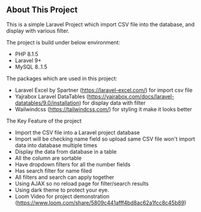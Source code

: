 
## About This Project

This is a simple Laravel Project which import CSV file into the database, and display with various filter.

The project is build under below environment:

- PHP 8.1.5
- Laravel 9+
- MySQL 8..1.5

The packages which are used in this project:

- Laravel Excel by Spartner (https://laravel-excel.com/) for import csv file
- Yajrabox Laravel DataTables (https://yajrabox.com/docs/laravel-datatables/9.0/installation) for display data with filter
- Wailwindcss (https://tailwindcss.com/) for styling it make it looks better

The Key Feature of the project

- Import the CSV file into a Laravel project database
- Import will be checking name field so upload same CSV file won't import data into database multiple times 
- Display the data from database in a table
- All the column are sortable
- Have dropdown filters for all the number fields
- Has search filter for name filed
- All filters and search can apply together
- Using AJAX so no reload page for filter/search results
- Using dark theme to protect your eye.
- Loom Video for project demonstration (https://www.loom.com/share/5809c441afff4bd8ac62a1fcc8c45b89)
